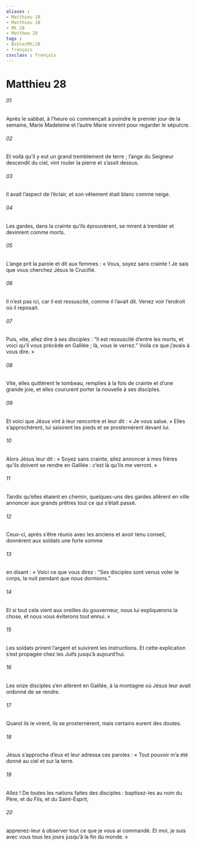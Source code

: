 ```yaml
---
aliases : 
- Matthieu 28
- Matthieu 28
- Mt 28
- Matthew 28
tags : 
- Bible/Mt/28
- français
cssclass : français
---
```


# Matthieu 28

###### 01
Après le sabbat, à l’heure où commençait à poindre le premier jour de la semaine, Marie Madeleine et l’autre Marie vinrent pour regarder le sépulcre.
###### 02
Et voilà qu’il y eut un grand tremblement de terre ; l’ange du Seigneur descendit du ciel, vint rouler la pierre et s’assit dessus.
###### 03
Il avait l’aspect de l’éclair, et son vêtement était blanc comme neige.
###### 04
Les gardes, dans la crainte qu’ils éprouvèrent, se mirent à trembler et devinrent comme morts.
###### 05
L’ange prit la parole et dit aux femmes : « Vous, soyez sans crainte ! Je sais que vous cherchez Jésus le Crucifié.
###### 06
Il n’est pas ici, car il est ressuscité, comme il l’avait dit. Venez voir l’endroit où il reposait.
###### 07
Puis, vite, allez dire à ses disciples :
“Il est ressuscité d’entre les morts,
et voici qu’il vous précède en Galilée ;
là, vous le verrez.”
Voilà ce que j’avais à vous dire. »
###### 08
Vite, elles quittèrent le tombeau, remplies à la fois de crainte et d’une grande joie, et elles coururent porter la nouvelle à ses disciples.
###### 09
Et voici que Jésus vint à leur rencontre et leur dit : « Je vous salue. » Elles s’approchèrent, lui saisirent les pieds et se prosternèrent devant lui.
###### 10
Alors Jésus leur dit : « Soyez sans crainte, allez annoncer à mes frères qu’ils doivent se rendre en Galilée : c’est là qu’ils me verront. »
###### 11
Tandis qu’elles étaient en chemin, quelques-uns des gardes allèrent en ville annoncer aux grands prêtres tout ce qui s’était passé.
###### 12
Ceux-ci, après s’être réunis avec les anciens et avoir tenu conseil, donnèrent aux soldats une forte somme
###### 13
en disant : « Voici ce que vous direz : “Ses disciples sont venus voler le corps, la nuit pendant que nous dormions.”
###### 14
Et si tout cela vient aux oreilles du gouverneur, nous lui expliquerons la chose, et nous vous éviterons tout ennui. »
###### 15
Les soldats prirent l’argent et suivirent les instructions. Et cette explication s’est propagée chez les Juifs jusqu’à aujourd’hui.
###### 16
Les onze disciples s’en allèrent en Galilée, à la montagne où Jésus leur avait ordonné de se rendre.
###### 17
Quand ils le virent, ils se prosternèrent, mais certains eurent des doutes.
###### 18
Jésus s’approcha d’eux et leur adressa ces paroles : « Tout pouvoir m’a été donné au ciel et sur la terre.
###### 19
Allez ! De toutes les nations faites des disciples : baptisez-les au nom du Père, et du Fils, et du Saint-Esprit,
###### 20
apprenez-leur à observer tout ce que je vous ai commandé. Et moi, je suis avec vous tous les jours jusqu’à la fin du monde. »
